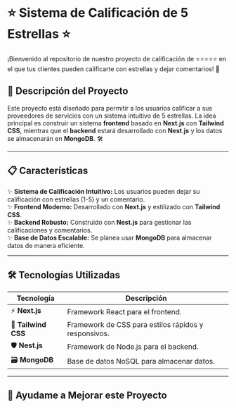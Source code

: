 # ⭐ Sistema de Calificación de 5 Estrellas ⭐

¡Bienvenido al repositorio de nuestro proyecto de calificación de ⭐⭐⭐⭐⭐ en el que tus clientes pueden calificarte con estrellas y dejar comentarios! 🚀

## 📝 Descripción del Proyecto
Este proyecto está diseñado para permitir a los usuarios calificar a sus proveedores de servicios con un sistema intuitivo de 5 estrellas. La idea principal es construir un sistema **frontend** basado en **Next.js** con **Tailwind CSS**, mientras que el **backend** estará desarrollado con **Nest.js** y los datos se almacenarán en **MongoDB**. 🛠️

---

## 📋 Características
✨ **Sistema de Calificación Intuitivo:** Los usuarios pueden dejar su calificación con estrellas (1-5) y un comentario.  
✨ **Frontend Moderno:** Desarrollado con **Next.js** y estilizado con **Tailwind CSS**.  
✨ **Backend Robusto:** Construido con **Nest.js** para gestionar las calificaciones y comentarios.  
✨ **Base de Datos Escalable:** Se planea usar **MongoDB** para almacenar datos de manera eficiente.  

---

## 🛠️ Tecnologías Utilizadas
| **Tecnología** | **Descripción** |
|----------------|-----------------|
| ⚡ **Next.js** | Framework React para el frontend. |
| 🎨 **Tailwind CSS** | Framework de CSS para estilos rápidos y responsivos. |
| 🛡️ **Nest.js** | Framework de Node.js para el backend. |
| 🗃️ **MongoDB** | Base de datos NoSQL para almacenar datos. |

---

## 🚀 Ayudame a Mejorar este Proyecto
